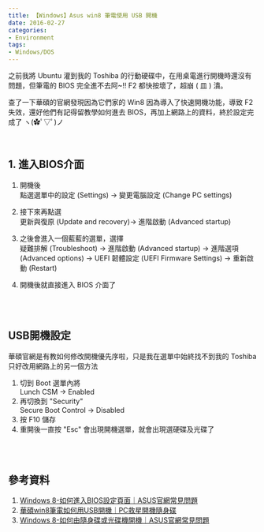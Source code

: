 ```yaml
---
title: 【Windows】Asus win8 筆電使用 USB 開機
date: 2016-02-27
categories:
- Environment
tags:
- Windows/DOS
--- 
```


之前我將 Ubuntu 灌到我的 Toshiba 的行動硬碟中，在用桌電進行開機時還沒有問題，但筆電的 BIOS 完全進不去阿~!! F2 都快按壞了，超崩 ( 皿 ) 潰。
 
查了一下華碩的官網發現因為它們家的 Win8 因為導入了快速開機功能，導致 F2 失效，還好他們有記得留教學如何進去 BIOS，再加上網路上的資料，終於設定完成了
ヽ(✿ﾟ▽ﾟ)ノ

<!--more-->
<br> 

## 1. 進入BIOS介面
1.  開機後  
    點選選單中的設定 (Settings) → 變更電腦設定 (Change PC settings)
    
2.  接下來再點選  
    更新與復原 (Update and recovery)→ 進階啟動 (Advanced startup)
    
3.  之後會進入一個藍藍的選單，選擇  
    疑難排解 (Troubleshoot) → 進階啟動 (Advanced startup) → 進階選項 (Advanced options) → UEFI 韌體設定 (UEFI Firmware Settings) → 重新啟動 (Restart)
    
4.  開機後就直接進入 BIOS 介面了  
    
 
<br><br>

## USB開機設定 
華碩官網是有教如何修改開機優先序啦，只是我在選單中始終找不到我的 Toshiba 只好改用網路上的另一個方法

1.  切到 Boot 選單內將  
    Lunch CSM → Enabled
2.  再切換到 "Security"  
    Secure Boot Control → Disabled
3.  按 F10 儲存
4.  重開後一直按 "Esc" 會出現開機選單，就會出現選硬碟及光碟了

<br><br> 

## 參考資料 
1. [Windows 8-如何進入BIOS設定頁面｜ASUS官網常見問題](http://www.asus.com/tw/support/FAQ/1008329/)
2. [華碩win8筆電如何用USB開機｜PC救星開機隨身碟](http://www.pcsavior.com.tw/zh/qa/165.html)
3. [Windows 8-如何由隨身碟或光碟機開機｜ASUS官網常見問題](https://www.asus.com/tw/support/faq/1008277)
 
